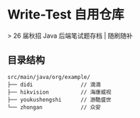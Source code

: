 # Write-Test 自用仓库

&gt; 26 届秋招 Java 后端笔试题存档 | 随刷随补

## 目录结构

```aiignore
src/main/java/org/example/
├── didi               // 滴滴
├── hikvision          // 海康威视
├── youkushengshi      // 游酷盛世
└── zhongan            // 众安
```

